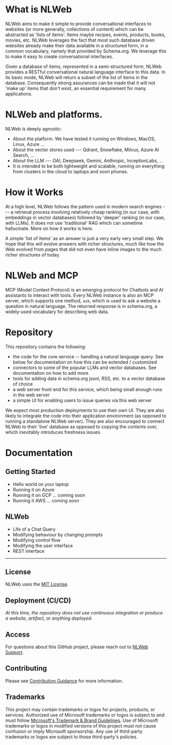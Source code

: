 # What is NLWeb

NLWeb aims to make it simple to provide conversational interfaces to
websites (or more generally, collections of content) which can be abstracted
as 'lists of items'. Items maybe recipes, events, products, books, movies, etc.
NLWeb leverages the fact that most such database driven websites already make their data
available in a structured form, in a common vocabulary, namely that provided
by Schema.org. We leverage this to make it easy to create conversational interfaces.

Given a database of items, represented in a semi-structured form, NLWeb 
provides a RESTful conversational natural language interface to this data.
In its basic mode, NLWeb will return a subset of the list of items in the
database. Consequently strong assurances can be made that it will not 'make up'
items that don't exist, an essential requirement for many applications.



# NLWeb and platforms.
NLWeb is deeply agnostic:
- About the platform. We have tested it running on Windows, MacOS, Linux, Azure ...
- About the vector stores used --- Qdrant, Snowflake, Milvus, Azure AI Search, ...
- About the LLM --- OAI, Deepseek, Gemini, Anthropic, InceptionLabs, ...
- It is intended to be both lightweight and scalable, running on everything from clusters 
  in the cloud to laptops and soon phones.

# How it Works
 At a high level, NLWeb follows the pattern used in modern search engines --- a retrieval
 process involving relatively cheap ranking (in our case, with embeddings in vector
 databases) followed by 'deeper' ranking (in our case, with LLMs). It does not use
 'traditional' RAG which can sometime hallucinate. More on how it works is here.

 A simple 'list of items' as an answer is just a very early very small step. We hope that
this will evolve answers with richer structures, much like how the Web evolved
from pages that did not even have inline images to the much richer structures
of today.


# NLWeb and MCP
 MCP (Model Context Protocol) is an emerging protocol for Chatbots and AI assistants
 to interact with tools. Every NLWeb instance is also an MCP server, which supports one method,
 <code>ask</code>, which is used to ask a website a question in natural language. The returned response
 is in schema.org, a widely-used vocabulary for describing web data.


# Repository
This repository contains the following:

- the code for the core service -- handling a natural language query. See below for documentation
  on how this can be extended / customized
- connectors to some of the popular LLMs and vector databases. See documentation on how to add more.
- tools for adding data in schema.org jsonl, RSS, etc. to a vector database of choice
- a web server front end for this service, which being small enough runs in the web server
- a simple UI for enabling users to issue queries via this web server

We expect most production deployments to use their own UI. They are also likely to integrate
the code into their application environment (as opposed to running a standalone NLWeb server). They
are also encouraged to connect NLWeb to their 'live' database as opposed to copying
the contents over, which inevitably introduces freshness issues.


# Documentation

## Getting Started
- Hello world on your laptop
- Running it on Azure
- Running it on GCP ... coming soon
- Running it AWS ... coming soon

## NLWeb
- Life of a Chat Query
- Modifying behaviour by changing prompts
- Modifying control flow
- Modifying the user interface
- REST interface



-----------------------------------------------------------------

## License 

NLWeb uses the [MIT License](LICENSE).


## Deployment (CI/CD)

_At this time, the repository does not use continuous integration or produce a website, artifact, or anything deployed._

## Access

For questions about this GitHub project, please reach out to [NLWeb Support](mailto:NLWebSup@microsoft.com).

## Contributing

Please see [Contribution Guidance](CONTRIBUTING.md) for more information.

## Trademarks

This project may contain trademarks or logos for projects, products, or services. Authorized use of Microsoft 
trademarks or logos is subject to and must follow 
[Microsoft's Trademark & Brand Guidelines](https://www.microsoft.com/en-us/legal/intellectualproperty/trademarks/usage/general).
Use of Microsoft trademarks or logos in modified versions of this project must not cause confusion or imply Microsoft sponsorship.
Any use of third-party trademarks or logos are subject to those third-party's policies.
